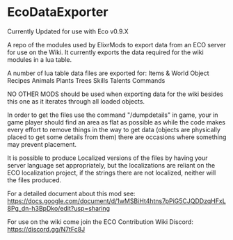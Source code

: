 # EcoDataExporter
Currently Updated for use with Eco v0.9.X

A repo of the modules used by ElixrMods to export data from an ECO server for use on the Wiki. 
It currently exports the data required for the wiki modules in a lua table.

A number of lua table data files are exported for:
Items & World Object
Recipes
Animals
Plants
Trees
Skills
Talents
Commands

NO OTHER MODS should be used when exporting data for the wiki besides this one as it iterates through all loaded objects.

In order to get the files use the command "/dumpdetails" in game, your in game player should find an area as flat as possible 
as while the code makes every effort to remove things in the way to get data (objects are physically placed to get some details from them)
there are occasions where something may prevent placement.

It is possible to produce Localized versions of the files by having your server language set appropriately, but the localizations are
reliant on the ECO localization project, if the strings there are not localized, neither will the files produced.

For a detailed document about this mod see: https://docs.google.com/document/d/1wMSBiHt4htns7pPiG5CJQDDzqHFxL8Pg_dn-h3BpDko/edit?usp=sharing

For use on the wiki come join the ECO Contribution Wiki Discord: https://discord.gg/N7tFc8J
